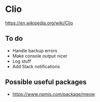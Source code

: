 # Clio
https://en.wikipedia.org/wiki/Clio

## To do
- Handle backup errors
- Make console output nicer
- Log stuff
- Add Slack notifications


## Possible useful packages
- https://www.npmjs.com/package/meow
